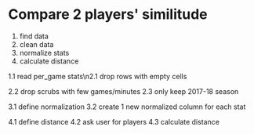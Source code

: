 # Compare 2 players' similitude

1.    find data
2.    clean data
3.    normalize stats
4.    calculate distance

1.1   read per_game stats\n2.1   drop rows with empty cells

2.2   drop scrubs with few games/minutes
2.3   only keep 2017-18 season

3.1   define normalization
3.2   create 1 new normalized column for each stat

4.1   define distance
4.2   ask user for players
4.3   calculate distance
